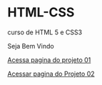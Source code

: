 # HTML-CSS
 curso de HTML 5 e CSS3

Seja Bem Vindo


<a href="https://vittorfreitas03.github.io/HTML-CSS/EXERCICIOS/Desafio Criando Site/android">Acessa pagina do projeto 01</a>

<a href="https://cordelatt.netlify.app">Acessar pagina do Projeto 02 </a>